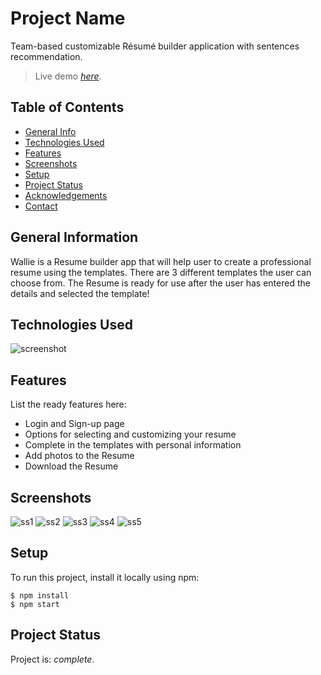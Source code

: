 # Project Name
Team-based customizable Résumé builder application with sentences recommendation.
> Live demo [_here_](https://file.notion.so/f/s/cf7becb1-fade-4360-b6c9-18d76a4d90b1/Wallie.mp4?id=53f7f802-30f7-494c-ad14-528723c72cea&table=block&spaceId=8c985e98-5fd2-4800-84a8-7038d7b9dc12&expirationTimestamp=1681187683719&signature=e7nvkU7fJRZwYO9BHKQWLFALd9VdBGnyLKeyMVWQHD8). <!-- If you have the project hosted somewhere, include the link here. -->

## Table of Contents
* [General Info](#general-information)
* [Technologies Used](#technologies-used)
* [Features](#features)
* [Screenshots](#screenshots)
* [Setup](#setup)
* [Project Status](#project-status)
* [Acknowledgements](#acknowledgements)
* [Contact](#contact)
<!-- * [License](#license) -->


## General Information
Wallie is a Resume builder app that will help user to create a professional resume using the templates. 
There are 3 different templates the user can choose from. 
The Resume is ready for use after the user has entered the details and selected the template!


## Technologies Used
![screenshot](https://potent-move-d6a.notion.site/image/https%3A%2F%2Fs3-us-west-2.amazonaws.com%2Fsecure.notion-static.com%2Fb1974513-21bd-4388-8644-e8e1c9c34d1a%2Ftechstac.jpg?table=block&id=23cf7145-3e4d-4685-bed6-bff0152e5d93&spaceId=8c985e98-5fd2-4800-84a8-7038d7b9dc12&width=2000&userId=&cache=v2)


## Features
List the ready features here:
- Login and Sign-up page
- Options for selecting and customizing your resume
- Complete in the templates with personal information
- Add photos to the Resume
- Download the Resume


## Screenshots
![ss1](https://www.notion.so/image/https%3A%2F%2Fs3-us-west-2.amazonaws.com%2Fsecure.notion-static.com%2F9099a684-b0df-42b6-a6e4-835c163ed928%2Fss3.png?id=6f9001de-d837-4102-b223-bf46ada4164b&table=block&spaceId=8c985e98-5fd2-4800-84a8-7038d7b9dc12&width=2000&userId=&cache=v2)
![ss2](https://www.notion.so/image/https%3A%2F%2Fs3-us-west-2.amazonaws.com%2Fsecure.notion-static.com%2F724a7bd2-5c32-483c-a153-3e2c0df8c0e1%2Fss2.png?id=912c45ba-e5e2-49e9-bf61-8cf9753f2881&table=block&spaceId=8c985e98-5fd2-4800-84a8-7038d7b9dc12&width=2000&userId=&cache=v2)
![ss3](https://www.notion.so/image/https%3A%2F%2Fs3-us-west-2.amazonaws.com%2Fsecure.notion-static.com%2Fb122deb0-e96e-469c-a99c-6236a2f8c92c%2Fss1.png?id=a3cf9a68-a5ea-43ca-88a9-0b4c0c5d87e0&table=block&spaceId=8c985e98-5fd2-4800-84a8-7038d7b9dc12&width=2000&userId=&cache=v2)
![ss4](https://www.notion.so/image/https%3A%2F%2Fs3-us-west-2.amazonaws.com%2Fsecure.notion-static.com%2F5e985456-7f72-4997-9ca8-ec94de94faa6%2Fss4.png?id=486de8c5-e2f1-4fcc-8afa-cba9f2bed9c2&table=block&spaceId=8c985e98-5fd2-4800-84a8-7038d7b9dc12&width=2000&userId=&cache=v2)
![ss5](https://www.notion.so/image/https%3A%2F%2Fs3-us-west-2.amazonaws.com%2Fsecure.notion-static.com%2F6ce447bb-840f-4a6c-b2cb-d6a35d2040b8%2Fss5.png?id=d17caa1f-4e3a-4e60-a3d0-9f744b4bc706&table=block&spaceId=8c985e98-5fd2-4800-84a8-7038d7b9dc12&width=2000&userId=&cache=v2)
<!-- If you have screenshots you'd like to share, include them here. -->


## Setup
To run this project, install it locally using npm:

```
$ npm install
$ npm start
```

## Project Status
Project is:  _complete_. 


<!-- Optional -->
<!-- ## License -->
<!-- This project is open source and available under the [... License](). -->

